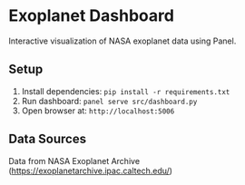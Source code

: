 # Exoplanet Dashboard

Interactive visualization of NASA exoplanet data using Panel.

## Setup
1. Install dependencies: `pip install -r requirements.txt`
2. Run dashboard: `panel serve src/dashboard.py`
3. Open browser at: `http://localhost:5006`

## Data Sources
Data from NASA Exoplanet Archive (https://exoplanetarchive.ipac.caltech.edu/)
